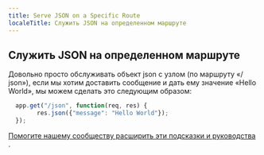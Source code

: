 ```yaml
---
title: Serve JSON on a Specific Route
localeTitle: Служить JSON на определенном маршруте
---
```

## Служить JSON на определенном маршруте

Довольно просто обслуживать объект json с узлом (по маршруту «/ json»), если мы хотим доставить сообщение и дать ему значение «Hello World», мы можем сделать это следующим образом:

```javascript
  app.get("/json", function(req, res) { 
        res.json({"message": "Hello World"}); 
  }); 
```

[Помогите нашему сообществу расширить эти подсказки и руководства](https://github.com/freecodecamp/guides/tree/master/src/pages/certifications/apis-and-microservices/basic-node-and-express/serve-json-on-a-specific-route/index.md) .